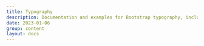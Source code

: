 ```yaml
---
title: Typography
description: Documentation and examples for Bootstrap typography, including global settings, headings, body text, lists, and more.
date: 2023-01-06
group: content
layout: docs
---
```


<!-- TODO: expand -->